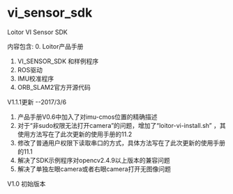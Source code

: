 # vi_sensor_sdk
Loitor VI Sensor SDK

内容包含:
0. Loitor产品手册
1. VI_SENSOR_SDK 和样例程序
2. ROS驱动
3. IMU校准程序
4. ORB_SLAM2官方开源代码

V1.1.1更新 --2017/3/6

1. 产品手册V0.6中加入了对imu-cmos位置的精确描述
2. 对于“非sudo权限无法打开camera”的问题，增加了“loitor-vi-install.sh” ，其使用方法写在了此次更新的使用手册的11.2
3. 修改了普通用户权限下读取串口的方式，具体方法写在了此次更新的使用手册的11.1
4. 解决了SDK示例程序对opencv2.4.9以上版本的兼容问题
5. 解决了单独左眼camera或者右眼camera打开无图像问题

V1.0
初始版本
